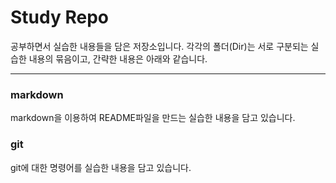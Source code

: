 # Study Repo

공부하면서 실습한 내용들을 담은 저장소입니다.
각각의 폴더(Dir)는 서로 구분되는 실습한 내용의 묶음이고, 간략한 내용은 아래와 같습니다.

---

### markdown

markdown을 이용하여 README파일을 만드는 실습한 내용을 담고 있습니다.

### git

git에 대한 명령어를 실습한 내용을 담고 있습니다.
